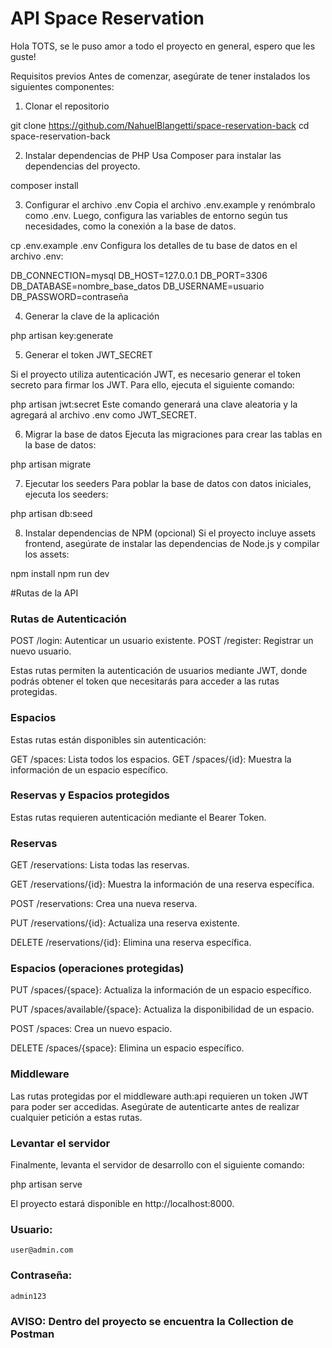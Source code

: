 # API Space Reservation
Hola TOTS, se le puso amor a todo el proyecto en general, espero que les guste! 


Requisitos previos
Antes de comenzar, asegúrate de tener instalados los siguientes componentes:


1. Clonar el repositorio

git clone https://github.com/NahuelBlangetti/space-reservation-back
cd space-reservation-back

2. Instalar dependencias de PHP
Usa Composer para instalar las dependencias del proyecto.

composer install


3. Configurar el archivo .env
Copia el archivo .env.example y renómbralo como .env. Luego, configura las variables de entorno según tus necesidades, como la conexión a la base de datos.

cp .env.example .env
Configura los detalles de tu base de datos en el archivo .env:

DB_CONNECTION=mysql
DB_HOST=127.0.0.1
DB_PORT=3306
DB_DATABASE=nombre_base_datos
DB_USERNAME=usuario
DB_PASSWORD=contraseña


4. Generar la clave de la aplicación


php artisan key:generate

5. Generar el token JWT_SECRET
   
Si el proyecto utiliza autenticación JWT, es necesario generar el token secreto para firmar los JWT. Para ello, ejecuta el siguiente comando:

php artisan jwt:secret
Este comando generará una clave aleatoria y la agregará al archivo .env como JWT_SECRET.

6. Migrar la base de datos
Ejecuta las migraciones para crear las tablas en la base de datos:

php artisan migrate

7. Ejecutar los seeders
Para poblar la base de datos con datos iniciales, ejecuta los seeders:

php artisan db:seed


8. Instalar dependencias de NPM (opcional)
Si el proyecto incluye assets frontend, asegúrate de instalar las dependencias de Node.js y compilar los assets:



npm install
npm run dev

#Rutas de la API
### Rutas de Autenticación

POST /login: Autenticar un usuario existente.
POST /register: Registrar un nuevo usuario.

Estas rutas permiten la autenticación de usuarios mediante JWT, donde podrás obtener el token que necesitarás para acceder a las rutas protegidas.

### Espacios
Estas rutas están disponibles sin autenticación:

GET /spaces: Lista todos los espacios.
GET /spaces/{id}: Muestra la información de un espacio específico.

### Reservas y Espacios protegidos

Estas rutas requieren autenticación mediante el Bearer Token.

### Reservas
GET /reservations: Lista todas las reservas.

GET /reservations/{id}: Muestra la información de una reserva específica.

POST /reservations: Crea una nueva reserva.

PUT /reservations/{id}: Actualiza una reserva existente.

DELETE /reservations/{id}: Elimina una reserva específica.

### Espacios (operaciones protegidas)

PUT /spaces/{space}: Actualiza la información de un espacio específico.

PUT /spaces/available/{space}: Actualiza la disponibilidad de un espacio.

POST /spaces: Crea un nuevo espacio.

DELETE /spaces/{space}: Elimina un espacio específico.


### Middleware
Las rutas protegidas por el middleware auth:api requieren un token JWT para poder ser accedidas. Asegúrate de autenticarte antes de realizar cualquier petición a estas rutas.

### Levantar el servidor
Finalmente, levanta el servidor de desarrollo con el siguiente comando:

php artisan serve

El proyecto estará disponible en http://localhost:8000.

### Usuario: 
    user@admin.com
### Contraseña: 
    admin123

### AVISO: Dentro del proyecto se encuentra la Collection de Postman
